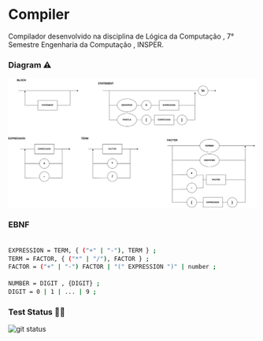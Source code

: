 # Compiler
Compilador desenvolvido na disciplina de Lógica da Computação , 7° Semestre Engenharia da Computação , INSPER.

### Diagram ⚠️

<img src = 'Diagrama_v2-1.png'>

### EBNF

```bash

EXPRESSION = TERM, { ("+" | "-"), TERM } ;
TERM = FACTOR, { ("*" | "/"), FACTOR } ;
FACTOR = ("+" | "-") FACTOR | "(" EXPRESSION ")" | number ; 

NUMBER = DIGIT , {DIGIT} ; 
DIGIT = 0 | 1 | ... | 9 ;

```
### Test Status 👩‍💻️
![git status](http://3.129.230.99/svg/leticiacb1/Compiler/)
